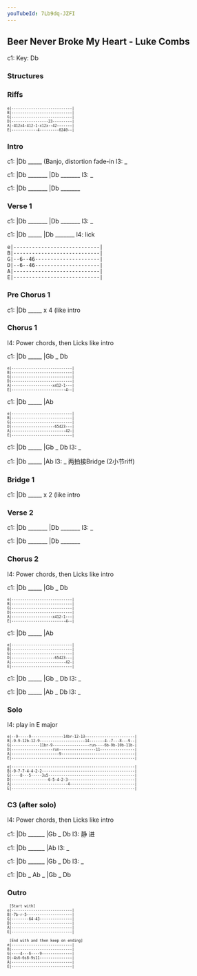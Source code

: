 ```yaml
---
youTubeId: 7Lb9dq-JZFI
---
```


## Beer Never Broke My Heart - Luke Combs

c1: Key: Db

### Structures

### Riffs

<span style="font-size:0.7em; scroll-snap-stop: always; scroll-snap-align: start;">

```
e|----------------------------|
B|----------------------------|
G|----------------------------|
D|-----------------23---------|
A|-412x4-412-1-x12x--42-------|
E|------------4---------0240--|
```
</span>

### Intro

c1: |Db _____ (Banjo, distortion fade-in
l3:  _

c1: |Db _______ |Db _______
l3:  _

c1: |Db _______ |Db _______

### Verse 1

c1: |Db _______ |Db _______
l3:  _

c1: |Db   _____ |Db _______
l4:  lick
<span style="font-size:0.7em; scroll-snap-stop: always; scroll-snap-align: start;">

```
e|----------------------------|
B|----------------------------|
G|--6--46---------------------|
D|--6--46---------------------|
A|----------------------------|
E|----------------------------|
```
</span>

### Pre Chorus 1

c1: |Db _____ x 4 (like intro

### Chorus 1

l4: Power chords, then Licks like intro

c1: |Db _____ |Gb _ Db

<span style="font-size:0.7em; scroll-snap-stop: always; scroll-snap-align: start;">

```
e|----------------------------|
B|----------------------------|
G|----------------------------|
D|----------------------------|
A|-------------------x412-1---|
E|-------------------------4--|
```
</span>

c1: |Db _____ |Ab

<span style="font-size:0.7em; scroll-snap-stop: always; scroll-snap-align: start;">

```
e|----------------------------|
B|----------------------------|
G|----------------------------|
D|--------------------65423---|
A|-------------------------42-|
E|----------------------------|
```
</span>

c1: |Db _____ |Gb _ Db
l3:  _

c1: |Db _____ |Ab
l3:  _         两拍接Bridge (2小节riff)

### Bridge 1

c1: |Db _____ x 2 (like intro

### Verse 2

c1: |Db _______ |Db _______
l3:  _

c1: |Db _______ |Db _______

### Chorus 2

l4: Power chords, then Licks like intro

c1: |Db _____ |Gb _ Db

<span style="font-size:0.7em; scroll-snap-stop: always; scroll-snap-align: start;">

```
e|----------------------------|
B|----------------------------|
G|----------------------------|
D|----------------------------|
A|-------------------x412-1---|
E|-------------------------4--|
```
</span>

c1: |Db _____ |Ab

<span style="font-size:0.7em; scroll-snap-stop: always; scroll-snap-align: start;">

```
e|----------------------------|
B|----------------------------|
G|----------------------------|
D|--------------------65423---|
A|-------------------------42-|
E|----------------------------|
```
</span>

c1: |Db _____ |Gb _ Db
l3:  _

c1: |Db _____ |Ab _ Db
l3:  _

### Solo

l4: play in E major

<span style="font-size:0.7em; scroll-snap-stop: always; scroll-snap-align: start;">

```
e|--9-----9---------------14br-12-13-----------------------|
B|-9-9-12b-12-9---------------------14-------4--7---8---9--|
G|-------------11br-9-----------------run----6b-9b-10b-11b-|
D|-------------------run-----------------11----------------|
A|----------------------9----------------------------------|
E|---------------------------------------------------------|
```
</span>

<span style="font-size:0.7em; scroll-snap-stop: always; scroll-snap-align: start;">

```
e|---------------------------------------------------------|
B|-9-7-7-4-4-2-2-------------------------------------------|
G|----8---5-----3s5----------------------------------------|
D|-----------------6-5-4-2-3-------------------------------|
A|--------------------------4------------------------------|
E|---------------------------------------------------------|
```
</span>

### C3 (after solo)

l4: Power chords, then Licks like intro

c1: |Db ______ |Gb _ Db
l3:  静         进

c1: |Db ______ |Ab
l3:  _

c1: |Db ______ |Gb _ Db
l3:  _

c1: |Db _ Ab _ |Gb _ Db

### Outro

<span style="font-size:0.7em; scroll-snap-stop: always; scroll-snap-align: start;">

```
 [Start with]
e|----------------------------|
B|-7b-r-5---------------------|
G|--------64-43---------------|
D|----------------------------|
A|----------------------------|
E|----------------------------|

 [End with and then keep on ending]
e|----------------------------|
B|----------------------------|
G|----4---6----9--------------|
D|-4s6-6s8-9s11---------------|
A|----------------------------|
E|----------------------------|

```
</span>
